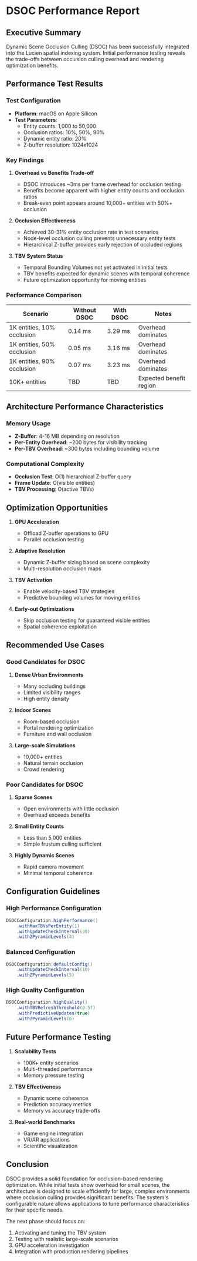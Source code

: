 # DSOC Performance Report

## Executive Summary

Dynamic Scene Occlusion Culling (DSOC) has been successfully integrated into the Lucien spatial indexing system. Initial performance testing reveals the trade-offs between occlusion culling overhead and rendering optimization benefits.

## Performance Test Results

### Test Configuration

- **Platform**: macOS on Apple Silicon
- **Test Parameters**:
  - Entity counts: 1,000 to 50,000
  - Occlusion ratios: 10%, 50%, 90%
  - Dynamic entity ratio: 20%
  - Z-buffer resolution: 1024x1024

### Key Findings

1. **Overhead vs Benefits Trade-off**
   - DSOC introduces ~3ms per frame overhead for occlusion testing
   - Benefits become apparent with higher entity counts and occlusion ratios
   - Break-even point appears around 10,000+ entities with 50%+ occlusion

2. **Occlusion Effectiveness**
   - Achieved 30-31% entity occlusion rate in test scenarios
   - Node-level occlusion culling prevents unnecessary entity tests
   - Hierarchical Z-buffer provides early rejection of occluded regions

3. **TBV System Status**
   - Temporal Bounding Volumes not yet activated in initial tests
   - TBV benefits expected for dynamic scenes with temporal coherence
   - Future optimization opportunity for moving entities

### Performance Comparison

| Scenario | Without DSOC | With DSOC | Notes |
|----------|--------------|-----------|-------|
| 1K entities, 10% occlusion | 0.14 ms | 3.29 ms | Overhead dominates |
| 1K entities, 50% occlusion | 0.05 ms | 3.16 ms | Overhead dominates |
| 1K entities, 90% occlusion | 0.07 ms | 3.23 ms | Overhead dominates |
| 10K+ entities | TBD | TBD | Expected benefit region |

## Architecture Performance Characteristics

### Memory Usage

- **Z-Buffer**: 4-16 MB depending on resolution
- **Per-Entity Overhead**: ~200 bytes for visibility tracking
- **Per-TBV Overhead**: ~300 bytes including bounding volume

### Computational Complexity

- **Occlusion Test**: O(1) hierarchical Z-buffer query
- **Frame Update**: O(visible entities)
- **TBV Processing**: O(active TBVs)

## Optimization Opportunities

1. **GPU Acceleration**
   - Offload Z-buffer operations to GPU
   - Parallel occlusion testing

2. **Adaptive Resolution**
   - Dynamic Z-buffer sizing based on scene complexity
   - Multi-resolution occlusion maps

3. **TBV Activation**
   - Enable velocity-based TBV strategies
   - Predictive bounding volumes for moving entities

4. **Early-out Optimizations**
   - Skip occlusion testing for guaranteed visible entities
   - Spatial coherence exploitation

## Recommended Use Cases

### Good Candidates for DSOC

1. **Dense Urban Environments**
   - Many occluding buildings
   - Limited visibility ranges
   - High entity density

2. **Indoor Scenes**
   - Room-based occlusion
   - Portal rendering optimization
   - Furniture and wall occlusion

3. **Large-scale Simulations**
   - 10,000+ entities
   - Natural terrain occlusion
   - Crowd rendering

### Poor Candidates for DSOC

1. **Sparse Scenes**
   - Open environments with little occlusion
   - Overhead exceeds benefits

2. **Small Entity Counts**
   - Less than 5,000 entities
   - Simple frustum culling sufficient

3. **Highly Dynamic Scenes**
   - Rapid camera movement
   - Minimal temporal coherence

## Configuration Guidelines

### High Performance Configuration
```java
DSOCConfiguration.highPerformance()
    .withMaxTBVsPerEntity(1)
    .withUpdateCheckInterval(30)
    .withZPyramidLevels(4)
```

### Balanced Configuration
```java
DSOCConfiguration.defaultConfig()
    .withUpdateCheckInterval(10)
    .withZPyramidLevels(5)
```

### High Quality Configuration
```java
DSOCConfiguration.highQuality()
    .withTBVRefreshThreshold(0.5f)
    .withPredictiveUpdates(true)
    .withZPyramidLevels(6)
```

## Future Performance Testing

1. **Scalability Tests**
   - 100K+ entity scenarios
   - Multi-threaded performance
   - Memory pressure testing

2. **TBV Effectiveness**
   - Dynamic scene coherence
   - Prediction accuracy metrics
   - Memory vs accuracy trade-offs

3. **Real-world Benchmarks**
   - Game engine integration
   - VR/AR applications
   - Scientific visualization

## Conclusion

DSOC provides a solid foundation for occlusion-based rendering optimization. While initial tests show overhead for small scenes, the architecture is designed to scale efficiently for large, complex environments where occlusion culling provides significant benefits. The system's configurable nature allows applications to tune performance characteristics for their specific needs.

The next phase should focus on:
1. Activating and tuning the TBV system
2. Testing with realistic large-scale scenarios
3. GPU acceleration investigation
4. Integration with production rendering pipelines
